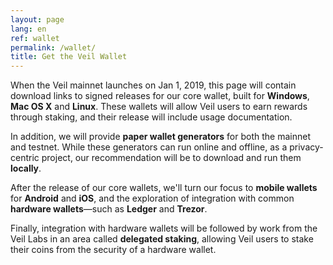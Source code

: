 ```yaml
---
layout: page
lang: en
ref: wallet
permalink: /wallet/
title: Get the Veil Wallet
---
```

When the Veil mainnet launches on Jan 1, 2019, this page will contain download links to signed releases for our core wallet, built for **Windows**, **Mac OS X** and **Linux**. These wallets will allow Veil users to earn rewards through staking, and their release will include usage documentation.

In addition, we will provide **paper wallet generators** for both the mainnet and testnet. While these generators can run online and offline, as a privacy-centric project, our recommendation will be to download and run them **locally**.

After the release of our core wallets, we'll turn our focus to **mobile wallets** for **Android** and **iOS**, and the exploration of integration with common **hardware wallets**—such as **Ledger** and **Trezor**.

Finally, integration with hardware wallets will be followed by work from the Veil Labs in an area called **delegated staking**, allowing Veil users to stake their coins from the security of a hardware wallet.